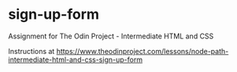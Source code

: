 # sign-up-form
Assignment for The Odin Project - Intermediate HTML and CSS

Instructions at https://www.theodinproject.com/lessons/node-path-intermediate-html-and-css-sign-up-form